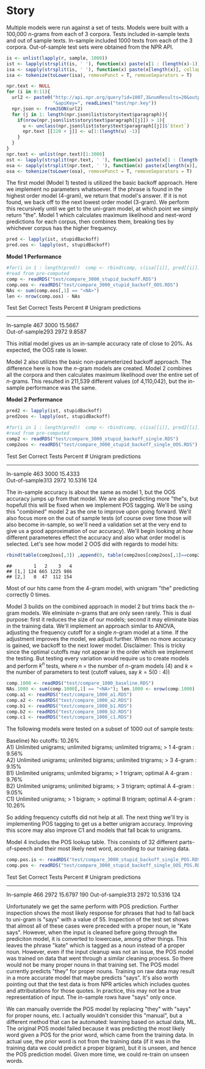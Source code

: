 # Story


Multiple models were run against a set of tests. Models were built with a 100,000 *n*-grams from 
each of 3 corpora. Tests included in-sample texts and out of sample texts. In-sample included 1000
texts from each of the 3 corpora. Out-of-sample test sets were obtained from the NPR API.


```r
is <- unlist(lapply(r, sample, 1000))
ist <- lapply(strsplit(is, ' '), function(x) paste(x[1 : (length(x)-1)], collapse = " "))
isa <- sapply(strsplit(is, ' '), function(x) paste(x[length(x)], collapse = " "))
isa <- tokenize(toLower(isa), removePunct = T, removeSeparators = T)
```


```r
npr.text <- NULL
for (i in 0:11){
  url2 <- paste0("http://api.npr.org/query?id=1007,3&numResults=20&output=JSON&startNum=", (20*i)+1,
                 "&apiKey=", readLines("test/npr.key"))
  npr.json <- fromJSON(url2)
  for (j in 1: length(npr.json$list$story$text$paragraph)){
    if(nrow(npr.json$list$story$text$paragraph[[j]]) > 1){
      u <- unclass(npr.json$list$story$text$paragraph[[j]]$`$text`)
      npr.text [[220 + j]] <- u[1:(length(u) -1)]
    }
  }
}
npr.text <- unlist(npr.text)[1:3000]
ost <- lapply(strsplit(npr.text, ' '), function(x) paste(x[1 : (length(x)-1)], collapse = " "))
osa <- sapply(strsplit(npr.text, ' '), function(x) paste(x[length(x)], collapse = " "))
osa <- tokenize(toLower(osa), removePunct = T, removeSeparators = T)
```

The first model (Model 1) tested is utilized the basic backoff approach. Here we implement no
parameters whatsoever. If the phrase is found in the highest order model (4-gram), we return that
model's answer. If it is not found, we back off to the next lowest order model (3-gram). We perform
this recursively until we get to the uni-gram model, at which point we simply return "the". Model 1
which calculates maximum likelihood and next-word predictions for each corpus, then combines them, breaking ties by whichever corpus has the higher frequency. 


```r
pred <- lapply(ist, stupidBackoff)
pred.oos <- lapply(ost, stupidBackoff)
```

**Model 1 Performance**

```r
#for(i in 1 : length(pred))  comp <- rbind(comp, c(isa[[i]], pred[[i]]))
#read from pre-computed
comp <- readRDS("test/compare_3000_stupid_backoff.RDS")
comp.oos <- readRDS("test/compare_3000_stupid_backoff_OOS.RDS")
NAs <- sum(comp.oos[,1] == "<NA>")
len <- nrow(comp.oos) - NAs
```

Test Set     Correct Tests Percent   # Unigram predictions
--------     ------- ----- -------   -----------
In-sample    467     3000    15.5667   
Out-of-sample293     2972    9.8587     

This initial model gives us an in-sample accuracy rate of close to 20%. As expected, the OOS rate is 
lower.

Model 2 also utilizes the basic non-parameterized backoff approach. The difference here is how the
*n*-gram models are created. Model 2 combines all the corpora and then calculates maximum
likelihood over the entire set of *n*-grams. This resulted in 211,539 different values (of 4,110,042), but the in-sample performance was the same.



**Model 2 Performance**


```r
pred2 <- lapply(ist, stupidBackoff)
pred2oos <- lapply(ost, stupidBackoff)
```


```r
#for(i in 1 : length(pred))  comp <- rbind(comp, c(isa[[i]], pred2[[i]]))
#read from pre-computed
comp2 <- readRDS("test/compare_3000_stupid_backoff_single.RDS")
comp2oos <- readRDS("test/compare_3000_stupid_backoff_single_OOS.RDS")
```

Test Set     Correct Tests Percent   # Unigram predictions
--------     ------- ----- -------   -----------
In-sample    463     3000    15.4333   
Out-of-sample313     2972    10.5316   124


The in-sample accuracy is about the same as model 1, but the OOS accuracy jumps up from that model. 
We are also predicting more "the"s, but hopefull this will be fixed when we implement POS tagging. 
We'll be using this "combined" model 2 as the one to improve upon going forward. We'll also focus
more on the out of sample tests (of course over time those will also become in-sample, so we'll 
need a validation set at the very end to give us a good approximation of our accuracy). We'll begin
looking at how different parameteres effect the accuracy and also what order model is selected. 
Let's see how model 2 OOS did with regards to model hits:


```r
rbind(table(comp2oos[,3]) ,append(0, table(comp2oos[comp2oos[,1]==comp2oos[,2], 3])))
```

```
##        1   2    3   4
## [1,] 124 665 1225 986
## [2,]   0  47  112 154
```

Most of our hits came from the 4-gram model, with unigram "the" predicting correctly 0 times.

Model 3 builds on the combined approach in model 2 but trims back the *n*-gram models. We elminiate 
*n*-grams that are only seen rarely. This is dual purpose: first it reduces the size of our models;
second it may eliminate bias in the training data. We'll implement an approach similar to ANOVA, 
adjusting the frequency cutoff for a single  *n*-gram model at a time. If the adjustment improves the model, we adjust further. When no more accuracy is gained, we backoff to the next lower model.
Disclaimer: This is tricky since the optimal cutoffs may not appear in the order which we implement the testing. But testing every variation would require us to create models and perform $k^n$ tests, where $n$ = the
number of *n*-gram models (4) and $k$ = the number of parameters to test (cutoff values, say $k = 5 (0:4)$)


```r
comp.1000 <- readRDS("test/compare_1000_baseline.RDS")
NAs.1000 <- sum(comp.1000[,1] == "<NA>"); len.1000 <- nrow(comp.1000) - NAs.1000
comp.a1 <- readRDS("test/compare_1000_a1.RDS")
comp.a2 <- readRDS("test/compare_1000_a2.RDS")
comp.b1 <- readRDS("test/compare_1000_b1.RDS")
comp.b2 <- readRDS("test/compare_1000_b2.RDS")
comp.c1 <- readRDS("test/compare_1000_c1.RDS")
```

The following models were tested on a subset of 1000 out of sample tests:  

Baseline) No cutoffs: 10.26%  
A1) Unlimited unigrams; unlimited bigrams; unlimited trigrams; > 1 4-gram :
9.56%  
A2) Unlimited unigrams; unlimited bigrams; unlimited trigrams; > 3 4-gram :
9.15%  
B1) Unlimited unigrams; unlimited bigrams; > 1 trigram; optimal A 4-gram :
9.76%  
B2) Unlimited unigrams; unlimited bigrams; > 3 trigram; optimal A 4-gram :
9.05%  
C1) Unlimited unigrams; > 1 bigram; > optimal B trigram; optimal A 4-gram :
10.26%  

So adding frequency cutoffs did not help at all. The next thing we'll try is implementing POS 
tagging to get us a better unigram accuracy. Improving this score may also improve C1 and models 
that fall bcak to unigrams.

Model 4 includes the POS lookup table. This consists of 32 different parts-of-speech and their most
likely next word, according to our training data. 


```r
comp.pos.is <- readRDS("test/compare_3000_stupid_backoff_single_POS.RDS")
comp.pos <- readRDS("test/compare_3000_stupid_backoff_single_OOS_POS.RDS")
```

Test Set     Correct Tests Percent   # Unigram predictions
--------     ------- ----- -------   -----------
In-sample     466     2972    15.6797   190
Out-of-sample313     2972    10.5316   124

Unfortunately we get the same perform with POS prediction. Further inspection shows the most likely
response for phrases that had to fall back to uni-gram is "says" with a value of 
55. Inspection of the test set shows
that almost all of these cases were preceded with a proper noun, ie "Kate says". However, when the
input is cleaned before going through the prediciton model, it is converted to lowercase, among 
other things. This leaves the phrase "kate" which is tagged as a noun instead of a proper noun. 
However, even if the input cleanup was not an issue, the POS model was trained on data that went 
through a similar cleaning process. So there would not be many proper nouns in that training set. 
The POS model currently predicts "they" for proper nouns. Training on raw data may result in a more
accurate model that maybe predicts "says". It's also worth pointing out that the test data is from
NPR articles which includes quotes and attributations for those quotes. In practice, this may not 
be a true representation of input. The in-sample rows have "says" only once.   

We can manually override the POS model by replacing "they" with "says" for proper nouns, etc. I 
actually wouldn't consider this "manual", but a different method that can be automated: learning 
based on actual data, ML. The original POS model failed because it was predicting the most likely 
word given a POS for the prior word, which came from the training data. In actual use, the 
prior word is not from the training data (if it was in the training data we could predict a proper 
bigram), but it is unseen, and hence the POS prediction model. Given more time, we could re-train
on unseen words. 

